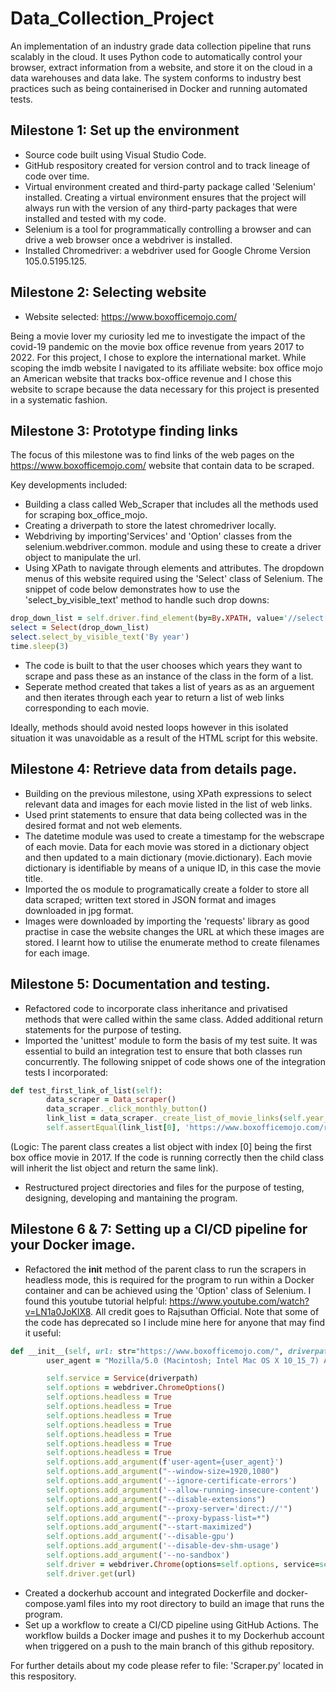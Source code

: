 # Data_Collection_Project 
An implementation of an industry grade data collection pipeline that runs scalably in the cloud. It uses Python code to automatically control your browser, extract information from a website, and store it on the cloud in a data warehouses and data lake. The system conforms to industry best practices such as being containerised in Docker and running automated tests.

## Milestone 1: Set up the environment
- Source code built using Visual Studio Code.
- GitHub respository created for version control and to track lineage of code over time.
- Virtual environment created and third-party package called 'Selenium' installed. Creating a virtual environment ensures that the project will always run with the version of any third-party packages that were installed and tested with my code. 
- Selenium is a tool for programmatically controlling a browser and can drive a web browser once a webdriver is installed.
- Installed Chromedriver: a webdriver used for Google Chrome Version 105.0.5195.125.

## Milestone 2: Selecting website

- Website selected: https://www.boxofficemojo.com/

Being a movie lover my curiosity led me to investigate the impact of the covid-19 pandemic on the movie box office revenue from years 2017 to 2022. For this project, I chose to explore the international market. While scoping the imdb website I navigated to its affiliate website: box office mojo an American website that tracks box-office revenue and I chose this website to scrape because the data necessary for this project is presented in a systematic fashion.

## Milestone 3: Prototype finding links
The focus of this milestone was to find links of the web pages on the https://www.boxofficemojo.com/ website that contain data to be scraped.

Key developments included:
- Building a class called Web_Scraper that includes all the methods used for scraping box_office_mojo. 
- Creating a driverpath to store the latest chromedriver locally.
- Webdriving by importing'Services' and 'Option' classes from the selenium.webdriver.common. module and using these to create a   driver object to manipulate the url.
- Using XPath to navigate through elements and attributes. The dropdown menus of this website required using the 'Select' class of Selenium. The snippet of code below demonstrates how to use the 'select_by_visible_text' method to handle such drop downs:

```ruby
drop_down_list = self.driver.find_element(by=By.XPATH, value='//select[@id="view-navSelector"]') 
select = Select(drop_down_list)
select.select_by_visible_text('By year')
time.sleep(3)
```   
- The code is built to that the user chooses which years they want to scrape and pass these as an instance of the class in the form of a list.
- Seperate method created that takes a list of years as as an arguement and then iterates through each year to return a list of web links corresponding to each movie. 

Ideally, methods should avoid nested loops however in this isolated situation it was unavoidable as a result of the HTML script for this website.

## Milestone 4: Retrieve data from details page.
- Building on the previous milestone, using XPath expressions to select relevant data and images for each movie listed in the list of web links.
- Used print statements to ensure that data being collected was in the desired format and not web elements.
- The datetime module was used to create a timestamp for the webscrape of each movie. Data for each movie was stored in a dictionary object and then updated to a main dictionary (movie.dictionary). Each movie dictionary is identifiable by means of a unique ID, in this case the movie title.
- Imported the os module to programatically create a folder to store all data scraped; written text stored in JSON format and images downloaded in jpg format.
- Images were downloaded by importing the 'requests' library as good practise in case the website changes the URL at which these images are stored. I learnt how to utilise the enumerate method to create filenames for each image.


## Milestone 5: Documentation and testing.
- Refactored code to incorporate class inheritance and privatised methods that were called within the same class. Added additional return statements for the purpose of testing. 
- Imported the 'unittest' module to form the basis of my test suite. It was essential to build an integration test to ensure that both classes run concurrently. The following snippet of code shows one of the integration tests I incorporated: 
```ruby
def test_first_link_of_list(self):
        data_scraper = Data_scraper()
        data_scraper._click_monthly_button()
        link_list = data_scraper._create_list_of_movie_links(self.year_list)
        self.assertEqual(link_list[0], 'https://www.boxofficemojo.com/release/rl2708702721/?ref_=bo_my_table_1')
```   
(Logic: The parent class creates a list object with index [0] being the first box office movie in 2017. If the code is running correctly then the child class will inherit the list object and return the same link).
- Restructured project directories and files for the purpose of testing, designing, developing and mantaining the program.


## Milestone 6 & 7: Setting up a CI/CD pipeline for your Docker image.
- Refactored the __init__ method of the parent class to run the scrapers in headless mode, this is required for the program to run within a Docker container and can be achieved using the 'Option' class of Selenium. I found this youtube tutorial helpful: https://www.youtube.com/watch?v=LN1a0JoKlX8. All credit goes to Rajsuthan Official. Note that some of the code has deprecated so I include mine here for anyone that may find it useful:

```ruby
def __init__(self, url: str="https://www.boxofficemojo.com/", driverpath: str='/Applications/chromedriver'):   
        user_agent = "Mozilla/5.0 (Macintosh; Intel Mac OS X 10_15_7) AppleWebKit/537.36 (KHTML, like Gecko) Chrome/107.0.0.0 Safari/537.36"

        self.service = Service(driverpath)
        self.options = webdriver.ChromeOptions()
        self.options.headless = True
        self.options.headless = True
        self.options.headless = True
        self.options.headless = True
        self.options.headless = True
        self.options.headless = True
        self.options.headless = True
        self.options.add_argument(f'user-agent={user_agent}')
        self.options.add_argument("--window-size=1920,1080")
        self.options.add_argument('--ignore-certificate-errors')
        self.options.add_argument('--allow-running-insecure-content')
        self.options.add_argument("--disable-extensions")
        self.options.add_argument("--proxy-server='direct://'")
        self.options.add_argument("--proxy-bypass-list=*")
        self.options.add_argument("--start-maximized")
        self.options.add_argument('--disable-gpu')
        self.options.add_argument('--disable-dev-shm-usage')
        self.options.add_argument('--no-sandbox')
        self.driver = webdriver.Chrome(options=self.options, service=self.service) 
        self.driver.get(url)
``` 
- Created a dockerhub account and integrated Dockerfile and docker-compose.yaml files into my root directory to build an image that runs the program. 
- Set up a workflow to create a CI/CD pipeline using GitHub Actions. The workflow builds a Docker image and pushes it to my Dockerhub account when triggered on a push to the main branch of this github repository. 


For further details about my code please refer to file: 'Scraper.py' located in this respository. 








